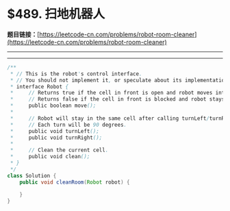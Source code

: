 # $489. 扫地机器人

**题目链接：**[https://leetcode-cn.com/problems/robot-room-cleaner](https://leetcode-cn.com/problems/robot-room-cleaner)

---

<Cards card="leetcode_489_robot-room-cleaner"></Cards>

---

```java
/**
 * // This is the robot's control interface.
 * // You should not implement it, or speculate about its implementation
 * interface Robot {
 *     // Returns true if the cell in front is open and robot moves into the cell.
 *     // Returns false if the cell in front is blocked and robot stays in the current cell.
 *     public boolean move();
 *
 *     // Robot will stay in the same cell after calling turnLeft/turnRight.
 *     // Each turn will be 90 degrees.
 *     public void turnLeft();
 *     public void turnRight();
 *
 *     // Clean the current cell.
 *     public void clean();
 * }
 */
class Solution {
    public void cleanRoom(Robot robot) {
        
    }
}
```